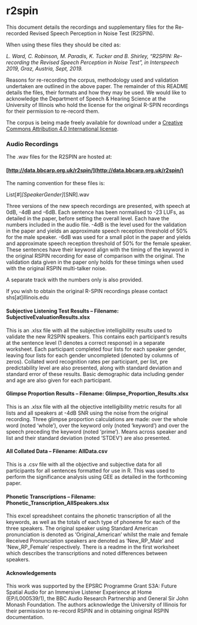 # r2spin

This document details the recordings and supplementary files for the Re-recorded Revised Speech Perception in Noise Test (R2SPIN). 

When using these files they should be cited as: 

*L. Ward, C. Robinson, M. Paradis, K. Tucker and B. Shirley, “R2SPIN: Re-recording the Revised Speech Perception in Noise Test”, in Interspeech 2019, Graz, Austria, Sept, 2019.*

Reasons for re-recording the corpus, methodology used and validation undertaken are outlined in the above paper. The remainder of this README details the files, their formats and how they may be used. 
We would like to acknowledge the Department of Speech & Hearing Science at the University of Illinois who hold the license for the original R-SPIN recordings for their permission to re-record them. 

The corpus is being made freely available for download under a [Creative Commons Attribution 4.0 International license](https://creativecommons.org/licenses/by/4.0/).

### Audio Recordings 

The .wav files for the R2SPIN are hosted at:
#### [http://data.bbcarp.org.uk/r2spin/](http://data.bbcarp.org.uk/r2spin/) 

The naming convention for these files is:
 
List[#]_[SpeakerGender]_[SNR].wav

Three versions of the new speech recordings are presented, with speech at 0dB, -4dB and -6dB. Each sentence has been normalised to -23 LUFs, as detailed in the paper, before setting the overall level.  Each have the numbers included in the audio file. -4dB is the level used for the validation in the paper and yields an approximate speech reception threshold of 50% for the male speaker. -6dB was used for a small pilot in the paper and yields and approximate speech reception threshold of 50% for the female speaker. These sentences have their keyword align with the timing of the keyword in the original RSPIN recording for ease of comparison with the original. The validation data given in the paper only holds for these timings when used with the original RSPIN multi-talker noise. 

A separate track with the numbers only is also provided. 

If you wish to obtain the original R-SPIN recordings please contact shs[at]illinois.edu 


#### Subjective Listening Test Results – Filename: SubjectiveEvaluationResults.xlsx

This is an .xlsx file with all the subjective intelligibility results used to validate the new R2SPIN speakers. This contains each participant’s results at the sentence level (1 denotes a correct response) in a separate worksheet. Each participant completed four lists for each speaker gender, leaving four lists for each gender uncompleted (denoted by columns of zeros). Collated word recognition rates per participant, per list, pre predictability level are also presented, along with standard deviation and standard error of these results. Basic demographic data including gender and age are also given for each participant. 


#### Glimpse Proportion Results – Filename: Glimpse_Proportion_Results.xlsx

This is an .xlsx file with all the objective intelligibility metric results for all lists and all speakers at -4dB SNR using the noise from the original recording. Three glimpse proportion calculations are made: over the whole word (noted ‘whole’), over the keyword only (noted ‘keyword’) and over the speech preceding the keyword (noted ‘prime’). Means across speaker and list and their standard deviation (noted ‘STDEV’) are also presented. 


#### All Collated Data – Filename: AllData.csv 

This is a .csv file with all the objective and subjective data for all participants for all sentences formatted for use in R. This was used to perform the significance analysis using GEE as detailed in the forthcoming paper. 


#### Phonetic Transcriptions – Filename: Phonetic_Transcription_AllSpeakers.xlsx

This excel spreadsheet contains the phonetic transcription of all the keywords, as well as the totals of each type of phoneme for each of the three speakers. The original speaker using Standard American pronunciation is denoted as ‘Original_American’ whilst the male and female Received Pronunciation speakers are denoted as ‘New_RP_Male’ and ‘New_RP_Female’ respectively. 
There is a readme in the first worksheet which describes the transcriptions and noted differences between speakers.


#### Acknowledgements

This work was supported by the EPSRC Programme Grant S3A: Future Spatial Audio for an Immersive Listener Experience at Home (EP/L000539/1), the BBC Audio Research Partnership and General Sir John Monash Foundation. 
The authors acknowledge the University of Illinois for their permission to re-record RSPIN and in obtaining original RSPIN documentation.


